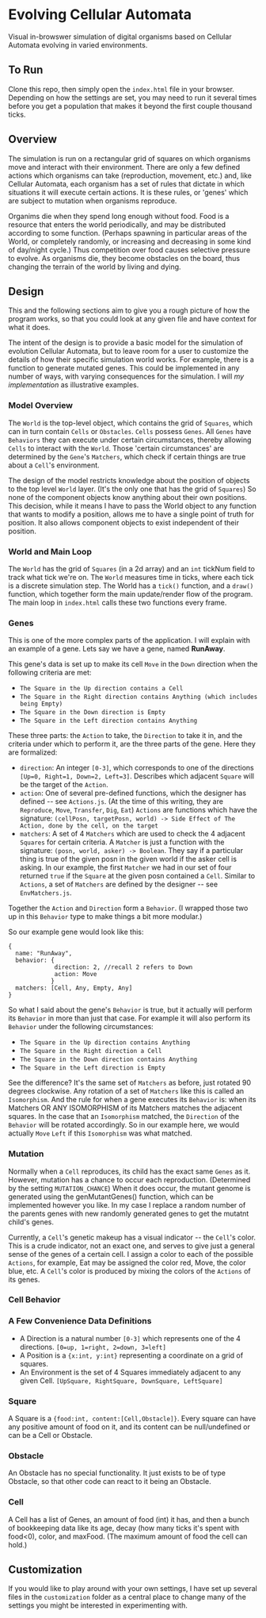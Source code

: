 # Evolving Cellular Automata

Visual in-browswer simulation of digital organisms based on Cellular Automata evolving in varied environments.

## To Run

Clone this repo, then simply open the `index.html` file in your browser. Depending on how the settings are set, you may need to run it several times before you get a population that makes it beyond the first couple thousand ticks.

## Overview

The simulation is run on a rectangular grid of squares on which organisms move and interact with their environment. There are only a few defined actions which organisms can take (reproduction, movement, etc.) and, like Cellular Automata, each organism has a set of rules that dictate in which situations it will execute certain actions. It is these rules, or 'genes' which are subject to mutation when organisms reproduce.

Organims die when they spend long enough without food. Food is a resource that enters the world periodically, and may be distributed according to some function. (Perhaps spawning in particular areas of the World, or completely randomly, or increasing and decreasing in some kind of day/night cycle.) Thus competition over food causes selective pressure to evolve. As organisms die, they become obstacles on the board, thus changing the terrain of the world by living and dying.

## Design

This and the following sections aim to give you a rough picture of how the program works, so that you could look at any given file and have context for what it does.

The intent of the design is to provide a basic model for the simulation of evolution Cellular Automata, but to leave room for a user to customize the details of how their specific simulation world works. For example, there is a function to generate mutated genes. This could be implemented in any number of ways, with varying consequences for the simulation. I will *my implementation* as illustrative examples.

### Model Overview

The `World` is the top-level object, which contains the grid of `Squares`, which can in turn contain `Cells` or `Obstacles`. `Cells` possess `Genes`. All `Genes` have `Behaviors` they can execute under certain circumstances, thereby allowing `Cells` to interact with the `World`. Those 'certain circumstances' are determined by the `Gene`'s `Matchers`, which check if certain things are true about a `Cell`'s environment.

The design of the model restricts knowledge about the position of objects to the top level `World` layer. (It's the only one that has the grid of `Squares`) So none of the component objects know anything about their own positions. This decision, while it means I have to pass the World object to any function that wants to modify a position, allows me to have a single point of truth for position. It also allows component objects to exist independent of their position.

### World and Main Loop

The `World` has the grid of `Squares` (in a 2d array) and an `int` tickNum field to track what tick we're on. The `World` measures time in ticks, where each tick is a discrete simulation step. The World has a `tick()` function, and a `draw()` function, which together form the main update/render flow of the program. The main loop in `index.html` calls these two functions every frame.

### Genes

This is one of the more complex parts of the application. I will explain with an example of a gene. Lets say we have a gene, named **RunAway**.

This gene's data is set up to make its cell `Move` in the `Down` direction when the following criteria are met:
* `The Square in the Up direction contains a Cell`
* `The Square in the Right direction contains Anything (which includes being Empty)`
* `The Square in the Down direction is Empty`
* `The Square in the Left direction contains Anything`

These three parts: the `Action` to take, the `Direction` to take it in, and the criteria under which to perform it, are the three parts of the gene. Here they are formalized:
* `direction`: An integer `[0-3]`, which corresponds to one of the directions `[Up=0, Right=1, Down=2, Left=3]`. Describes which adjacent `Square` will be the target of the `Action`.
* `action`: One of several pre-defined functions, which the designer has defined -- see `Actions.js`. (At the time of this writing, they are `Reproduce`, `Move`, `Transfer`, `Dig`, `Eat`) `Actions` are functions which have the signature: `(cellPosn, targetPosn, world) -> Side Effect of The Action, done by the cell, on the target`
* `matchers`: A set of 4 `Matchers` which are used to check the 4 adjacent `Squares` for certain criteria. A `Matcher` is just a function with the signature: `(posn, world, asker) -> Boolean`. They say if a particular thing is true of the given posn in the given world if the asker cell is asking. In our example, the first `Matcher` we had in our set of four returned `true` if the `Square` at the given posn contained a `Cell`. Similar to `Actions`, a set of `Matchers` are defined by the designer -- see `EnvMatchers.js`.

Together the `Action` and `Direction` form a `Behavior`. (I wrapped those two up in this `Behavior` type to make things a bit more modular.)

So our example gene would look like this:

```
{
  name: "RunAway",
  behavior: {
             direction: 2, //recall 2 refers to Down
             action: Move
            }
  matchers: [Cell, Any, Empty, Any]
}
```

So what I said about the gene's `Behavior` is true, but it actually will perform its `Behavior` in more than just that case. For example it will also perform its `Behavior` under the following circumstances:

* `The Square in the Up direction contains Anything`
* `The Square in the Right direction a Cell`
* `The Square in the Down direction contains Anything`
* `The Square in the Left direction is Empty`

See the difference? It's the same set of `Matchers` as before, just rotated 90 degrees clockwise. Any rotation of a set of `Matchers` like this is called an `Isomorphism`. And the rule for when a gene executes its `Behavior` is: when its Matchers OR ANY ISOMORPHISM of its Matchers matches the adjacent squares. In the case that an `Isomorphism` matched, the `Direction` of the `Behavior` will be rotated accordingly. So in our example here, we would actually `Move` `Left` if this `Isomorphism` was what matched.

### Mutation

Normally when a `Cell` reproduces, its child has the exact same `Genes` as it. However, mutation has a chance to occur each reproduction. (Determined by the setting `MUTATION_CHANCE`) When it does occur, the mutant genome is generated using the genMutantGenes() function, which can be implemented however you like. In my case I replace a random number of the parents genes with new randomly generated genes to get the mutatnt child's genes.

Currently, a `Cell`'s genetic makeup has a visual indicator -- the `Cell`'s color. This is a crude indicator, not an exact one, and serves to give just a general sense of the genes of a certain cell. I assign a color to each of the possible `Actions`, for example, Eat may be assigned the color red, Move, the color blue, etc. A `Cell`'s color is produced by mixing the colors of the `Actions` of its genes.

### Cell Behavior

### A Few Convenience Data Definitions
* A Direction is a natural number `[0-3]` which represents one of the 4 directions. `[0=up, 1=right, 2=down, 3=left]`
* A Position is a `{x:int, y:int}` representing a coordinate on a grid of squares.
* An Environment is the set of 4 Squares immediately adjacent to any given Cell. `[UpSquare, RightSquare, DownSquare, LeftSquare]`

### Square
A Square is a `{food:int, content:[Cell,Obstacle]}`. Every square can have any positive amount of food on it, and its content can be null/undefined or can be a Cell or Obstacle.

### Obstacle
An Obstacle has no special functionality. It just exists to be of type Obstacle, so that other code can react to it being an Obstacle.

### Cell
A Cell has a list of Genes, an amount of food (int) it has, and then a bunch of bookkeeping data like its age, decay (how many ticks it's spent with food<0), color, and maxFood. (The maximum amount of food the cell can hold.)

## Customization

If you would like to play around with your own settings, I have set up several files in the `customization` folder as a central place to change many of the settings you might be interested in experimenting with.